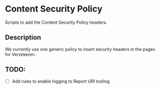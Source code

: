 # Content Security Policy
Scripts to add the Content Security Policy headers.

## Description
We currently use one generic policy to insert security headers in the pages for Verzekeren.

## TODO:

- [ ] Add rules to enable logging to Report URI tooling
